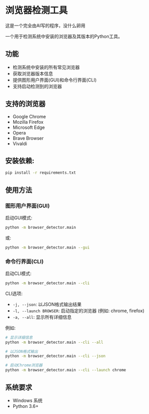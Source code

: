 # 浏览器检测工具

这是一个完全由AI写的程序，没什么卵用

一个用于检测系统中安装的浏览器及其版本的Python工具。

## 功能

- 检测系统中安装的所有常见浏览器
- 获取浏览器版本信息
- 提供图形用户界面(GUI)和命令行界面(CLI)
- 支持启动检测到的浏览器

## 支持的浏览器

- Google Chrome
- Mozilla Firefox
- Microsoft Edge
- Opera
- Brave Browser
- Vivaldi

## 安装依赖:

```bash
pip install -r requirements.txt
```

## 使用方法

### 图形用户界面(GUI)

启动GUI模式:

```bash
python -m browser_detector.main
```
或:

```bash
python -m browser_detector.main --gui
```
### 命令行界面(CLI)

启动CLI模式:

```bash
python -m browser_detector.main --cli
```
CLI选项:

- `-j, --json`: 以JSON格式输出结果
- `-l, --launch BROWSER`: 启动指定的浏览器 (例如: chrome, firefox)
- `-a, --all`: 显示所有详细信息

例如:

```bash
# 显示详细信息
python -m browser_detector.main --cli --all

# 以JSON格式输出
python -m browser_detector.main --cli --json

# 启动Chrome浏览器
python -m browser_detector.main --cli --launch chrome
```

## 系统要求

- Windows 系统
- Python 3.6+

